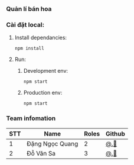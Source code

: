 ### Quản lí bán hoa

### Cài đặt local: 
1. Install dependancies:

    `npm install`
1. Run:
   1. Development env:
   
      `npm start`
   1. Production env:
   
      `npm start`
      
### Team infomation
STT | Name | Roles | Github
--- | ---- | ----- | ------
1 | Đặng Ngọc Quang | 2 | [@.:peach:](https://github.com/quang1410)
2 | Đỗ Văn Sa | 3 | [@.:pear:](https://github.com/)